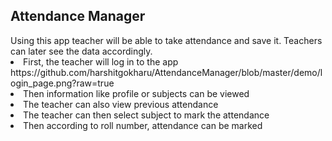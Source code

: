 <h2><b>Attendance Manager</b></h2>
Using this app teacher will be able to take attendance and save it. Teachers can later see the data accordingly.
<br>
<li>First, the teacher will log in to the app</li>
<img>https://github.com/harshitgokharu/AttendanceManager/blob/master/demo/login_page.png?raw=true</img>
<li>Then information like profile or subjects can be viewed</li>
<li>The teacher can also view previous attendance</li>
<li>The teacher can then select subject to mark the attendance</li>
<li>Then according to roll number, attendance can be marked</li>


